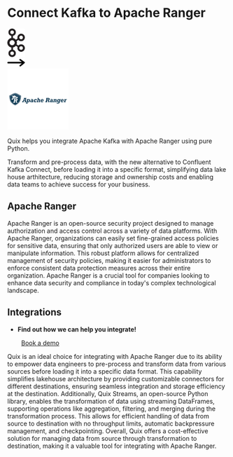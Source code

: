 # Connect Kafka to Apache Ranger

<div class="connect-images cards blog-grid-card" markdown>
<div>
<img src="../images/kafka_logo.png" width="40px" />
</div>
<div>
<img src="../images/arrow.svg" width="40px" />
</div>
<div>
<img src="./images/apache-ranger_1.jpg" />
</div>
</div>

Quix helps you integrate Apache Kafka with Apache Ranger using pure Python.

Transform and pre-process data, with the new alternative to Confluent Kafka Connect, before loading it into a specific format, simplifying data lake house arthitecture, reducing storage and ownership costs and enabling data teams to achieve success for your business.

## Apache Ranger

Apache Ranger is an open-source security project designed to manage authorization and access control across a variety of data platforms. With Apache Ranger, organizations can easily set fine-grained access policies for sensitive data, ensuring that only authorized users are able to view or manipulate information. This robust platform allows for centralized management of security policies, making it easier for administrators to enforce consistent data protection measures across their entire organization. Apache Ranger is a crucial tool for companies looking to enhance data security and compliance in today's complex technological landscape.

## Integrations

<div class="grid cards" markdown>

- __Find out how we can help you integrate!__

    <a class="md-button md-button--primary" href="https://share.hsforms.com/1iW0TmZzKQMChk0lxd_tGiw4yjw2?__hstc=175542013.2303933fbd746c0ac86d9ccbe9bc9100.1728383268831.1729603416735.1729620918855.31&__hssc=175542013.1.1729620918855&__hsfp=2132701734" target="_blank" style="margin:.5rem;">Book a demo</a>

</div>


Quix is an ideal choice for integrating with Apache Ranger due to its ability to empower data engineers to pre-process and transform data from various sources before loading it into a specific data format. This capability simplifies lakehouse architecture by providing customizable connectors for different destinations, ensuring seamless integration and storage efficiency at the destination. Additionally, Quix Streams, an open-source Python library, enables the transformation of data using streaming DataFrames, supporting operations like aggregation, filtering, and merging during the transformation process. This allows for efficient handling of data from source to destination with no throughput limits, automatic backpressure management, and checkpointing. Overall, Quix offers a cost-effective solution for managing data from source through transformation to destination, making it a valuable tool for integrating with Apache Ranger.

